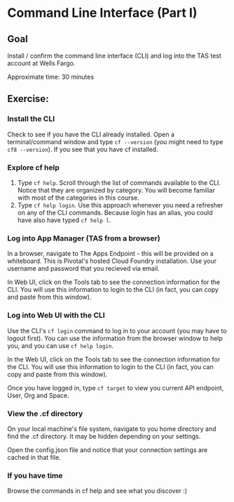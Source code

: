 # Command Line Interface (Part I)

## Goal
Install / confirm the command line interface (CLI) and log into the TAS test account at Wells Fargo.

Approximate time: 30 minutes

## Exercise:
### Install the CLI
Check to see if you have the CLI already installed. Open a terminal/command window and type `cf --version` (you might need to type `cf8 --version`). If you see that you have cf installed.

### Explore cf help
1. Type `cf help`. Scroll through the list of commands available to the CLI. Notice that they are organized by category. You will become familiar with most of the categories in this course.
2. Type `cf help login`. Use this approach whenever you need a refresher on any of the CLI commands. Because login has an alias, you could have also have typed `cf help l`.

### Log into App Manager (TAS from a browser)
In a browser, navigate to The Apps Endpoint - this will be provided on a whiteboard. This is Pivotal's hosted Cloud Foundry installation. Use your username and password that you recieved via email.

In Web UI, click on the Tools tab to see the connection information for the CLI. You will use this information to login to the CLI (in fact, you can copy and paste from this window).

### Log into Web UI with the CLI
Use the CLI's `cf login` command to log in to your account (you may have to logout first). You can use the information from the browser window to help you, and you can use `cf help login`.

In the Web UI, click on the Tools tab to see the connection information for the CLI. You will use this information to login to the CLI (in fact, you can copy and paste from this window).

Once you have logged in, type `cf target` to view you current API endpoint, User, Org and Space.

### View the .cf directory
On your local machine's file system, navigate to you home directory and find the .cf directory. It may be hidden depending on your settings.

Open the config.json file and notice that your connection settings are cached in that file.

### If you have time

Browse the commands in cf help and see what you discover :)

